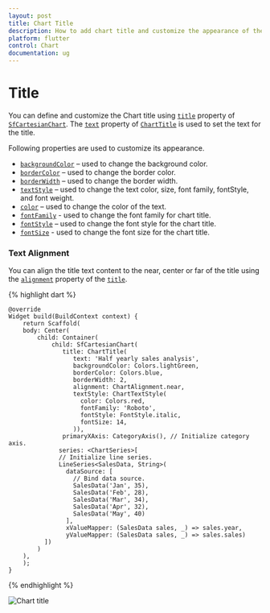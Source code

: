 ```yaml
---
layout: post
title: Chart Title
description: How to add chart title and customize the appearance of the chart title in the Essential Flutter Charts.
platform: flutter
control: Chart
documentation: ug
---
```


# Title

You can define and customize the Chart title using [`title`]() property of [`SfCartesianChart`](). The [`text`]() property of [`ChartTitle`]() is used to set the text for the title. 

Following properties are used to customize its appearance.


* [`backgroundColor`]() – used to change the background color.
* [`borderColor`]() – used to change the border color.
* [`borderWidth`]() – used to change the border width.
* [`textStyle`]() – used to change the text color, size, font family, fontStyle, and font weight.
* [`color`]() – used to change the color of the text.
* [`fontFamily`]() - used to change the font family for chart title. 
* [`fontStyle`]() – used to change the font style for the chart title.
* [`fontSize`]() - used to change the font size for the chart title.

### Text Alignment

You can align the title text content to the near, center or far of the title using the [`alignment`]() property of the [`title`]().

{% highlight dart %} 

    @override
    Widget build(BuildContext context) {
        return Scaffold(
        body: Center(
            child: Container(
                child: SfCartesianChart(
                   title: ChartTitle(
                      text: 'Half yearly sales analysis',
                      backgroundColor: Colors.lightGreen,
                      borderColor: Colors.blue,
                      borderWidth: 2,
                      alignment: ChartAlignment.near,
                      textStyle: ChartTextStyle(
                        color: Colors.red,
                        fontFamily: 'Roboto',
                        fontStyle: FontStyle.italic,
                        fontSize: 14,
                      )),
                   primaryXAxis: CategoryAxis(), // Initialize category axis.
                  series: <ChartSeries>[
                  // Initialize line series.
                  LineSeries<SalesData, String>(
                    dataSource: [
                      // Bind data source.
                      SalesData('Jan', 35),
                      SalesData('Feb', 28),
                      SalesData('Mar', 34),
                      SalesData('Apr', 32),
                      SalesData('May', 40)
                    ],
                    xValueMapper: (SalesData sales, _) => sales.year,
                    yValueMapper: (SalesData sales, _) => sales.sales)
              ])
            )
        ),
        );
    }

{% endhighlight %}

![Chart title](images/getting-started/chart-title.jpg)
